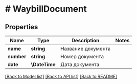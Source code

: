 # # WaybillDocument

## Properties

Name | Type | Description | Notes
------------ | ------------- | ------------- | -------------
**name** | **string** | Название документа |
**number** | **string** | Номер документа |
**date** | **\DateTime** | Дата документа |

[[Back to Model list]](../../README.md#models) [[Back to API list]](../../README.md#endpoints) [[Back to README]](../../README.md)
